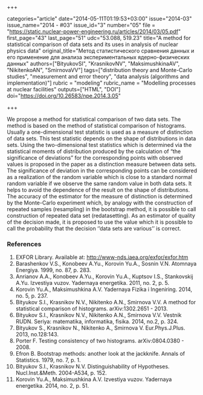 +++

categories="article"
date="2014-05-11T01:19:53+03:00"
issue="2014-03"
issue_name="2014 - #03"
issue_id="3"
number="05"
file = "https://static.nuclear-power-engineering.ru/articles/2014/03/05.pdf"
first_page="43"
last_page="51"
udc="53.088, 519.23"
title="A method for statistical comparison of data sets and its uses in analysis of nuclear physics data"
original_title="Метод статистического сравнения данных и его применение для анализа экспериментальных ядерно-физических данных"
authors=["BityukovSI", "KrasnikovNV", "MaksimushkinaAV", "NikitenkoAN", "SmirnovaVV"]
tags=["distribution theory and Monte-Carlo studies", "measurement and error theory", "data analysis (algorithms and implementation)"]
rubric = "modeling"
rubric_name = "Modelling processes at nuclear facilities"
outputs=["HTML", "DOI"]
doi="https://doi.org/10.26583/npe.2014.3.05"

+++

We propose a method for statistical comparison of two data sets. The method is based on the method of statistical comparison of histograms. Usually a one-dimensional test statistic is used as a measure of distinction of data sets. This test statistic depends on the shape of distributions in data sets. Using the two-dimensional test statistics which is determined via the statistical moments of distribution produced by the calculation of “the significance of deviations” for the corresponding points with observed values is proposed in the paper as a distinction measure between data sets. The significance of deviation in the corresponding points can be considered as a realization of the random variable which is close to a standard normal random variable if we observe the same random value in both data sets. It helps to avoid the dependence of the result on the shape of distributions. The accuracy of the estimator for the measure of distinction is determined by the Monte-Carlo experiment which, by analogy with the construction of repeated samples (resampling) in the bootstrap method, it is possible to call construction of repeated data set (redatasetting). As an estimator of quality of the decision made, it is proposed to use the value which it is possible to call the probability that the decision ‘’data sets are various’’ is correct.

### References

1. EXFOR Library. Available at: http://www-nds.iaea.org/exfor/exfor.htm
2. Barashenkov V.S., Konobeev A.Yu., Korovin Yu.A., Sosnin V.N. Atomnaya Energiya. 1999, no. 87, p. 283.
3. Anrianov A.A., Konobeev A.Yu., Korovin Yu.A., Kuptsov I.S., Stankovskij A.Yu. Izvestiya vuzov. Yadernaya energetika. 2011, no. 2, p. 5.
4. Korovin Yu.A., Maksimushkina A.V. Yadernaya Fizika i Ingeniring. 2014, no. 5, p. 237.
5. Bityukov S.I., Krasnikov N.V., Nikitenko A.N., Smirnova V.V. A method for statistical comparison of histograms. arXiv:1302.2651 - 2013.
6. Bityukov S.I., Krasnikov N.V., Nikitenko A.N., Smirnova V.V. Vestnik RUDN. Seriya: matematika, informatika, fisika. 2014, no.2, p. 324.
7. Bityukov S., Krasnikov N., Nikitenko A., Smirnova V. Eur.Phys.J.Plus. 2013, no.128:143.
8. Porter F. Testing consistency of two histograms. arXiv:0804.0380 - 2008.
9. Efron B. Bootstrap methods: another look at the jackknife. Annals of Statistics. 1979, no. 7, p. 1.
10. Bityukov S.I., Krasnikov N.V. Distinguishability of Hypotheses. Nucl.Inst.&Meth. 2004-A534, p. 152.
11. Korovin Yu.A., Maksimushkina A.V. Izvestiya vuzov. Yadernaya energetika. 2014, no. 2, p. 51.